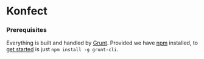 # Konfect

### Prerequisites

Everything is built and handled by [Grunt](http://gruntjs.com).
Provided we have [npm](https://npmjs.org) installed, to [get started](http://gruntjs.com/getting-started) is just `npm install -g grunt-cli`.